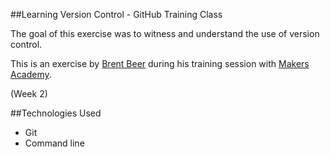 ##Learning Version Control - GitHub Training Class

The goal of this exercise was to witness and understand the use of version control.

This is an exercise by [Brent Beer](https://github.com/brntbeer) during his training session with [Makers Academy](www.makersacademy.com).  

(Week 2)

##Technologies Used
- Git
- Command line 
